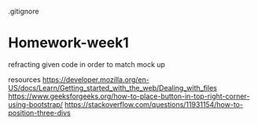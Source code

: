 .gitignore
# Homework-week1

refracting given code in order to match mock up


resources
https://developer.mozilla.org/en-US/docs/Learn/Getting_started_with_the_web/Dealing_with_files
https://www.geeksforgeeks.org/how-to-place-button-in-top-right-corner-using-bootstrap/
https://stackoverflow.com/questions/11931154/how-to-position-three-divs
